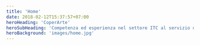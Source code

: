 ```yaml
---
title: 'Home'
date: 2018-02-12T15:37:57+07:00
heroHeading: 'CoperArte'
heroSubHeading: 'Competenza ed esperienza nel settore ITC al servizio dell'arte e della cultura'
heroBackground: 'images/home.jpg'
---
```

